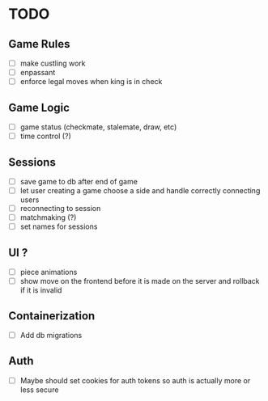 # TODO

## Game Rules
- [ ] make custling work
- [ ] enpassant
- [ ] enforce legal moves when king is in check

## Game Logic
- [ ] game status (checkmate, stalemate, draw, etc)
- [ ] time control (?)

## Sessions
- [ ] save game to db after end of game
- [ ] let user creating a game choose a side and handle correctly connecting users
- [ ] reconnecting to session
- [ ] matchmaking (?)
- [ ] set names for sessions

## UI ?
- [ ] piece animations
- [ ] show move on the frontend before it is made on the server and rollback if it is invalid

## Containerization
- [ ] Add db migrations

## Auth
- [ ] Maybe should set cookies for auth tokens so auth is actually more or less secure
